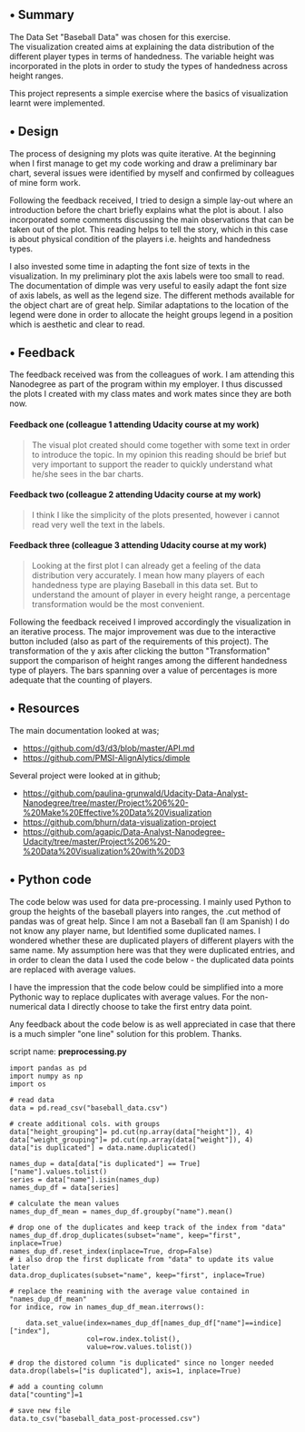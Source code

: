 ## •	Summary
The Data Set "Baseball Data" was chosen for this exercise. \
The visualization created aims at explaining the data distribution of the different player types in terms of handedness.
The variable height was incorporated in the plots in order to study the types of handedness across height ranges.

This project represents a simple exercise where the basics of visualization learnt were implemented.

## •	Design
The process of designing my plots was quite iterative. At the beginning when I first manage to get my code working and draw
a preliminary bar chart, several issues were identified by myself and confirmed by colleagues of mine form work.

Following the feedback received, I tried to design a simple lay-out where an introduction before the chart briefly explains
what the plot is about. I also incorporated some comments discussing the main observations that can be taken out of the plot.
This reading helps to tell the story, which in this case is about physical condition of the players i.e. heights and handedness types.

I also invested some time in adapting the font size of texts in the visualization. In my preliminary plot the axis labels were
too small to read. The documentation of dimple was very useful to easily adapt the font size of axis labels, as well as the legend size.
The different methods available for the object chart are of great help.
Similar adaptations to the location of the legend were done in order to allocate the height groups legend in a position
which is aesthetic and clear to read.

## •	Feedback
The feedback received was from the colleagues of work. I am attending this Nanodegree as part of the program within my employer.
I thus discussed the plots I created with my class mates and work mates since they are both now.
#### Feedback one (colleague 1 attending Udacity course at my work)
> The visual plot created should come together with some text in order to introduce the topic. In my opinion this reading should
be brief but very important to support the reader to quickly understand what he/she sees in the bar charts.

#### Feedback two (colleague 2 attending Udacity course at my work)
> I think I like the simplicity of the plots presented, however i cannot read very well the text in the labels.

#### Feedback three (colleague 3 attending Udacity course at my work)
> Looking at the first plot I can already get a feeling of the data distribution very accurately. I mean how many players
of each handedness type are playing Baseball in this data set. But to understand the amount of player in every height range,
a percentage transformation would be the most convenient.

Following the feedback received I improved accordingly the visualization in an iterative process.
The major improvement was due to the interactive button included (also as part of the requirements of this project).
The transformation of the y axis after clicking the button "Transformation" support the comparison of height ranges among the
different handedness type of players. The bars spanning over a value of percentages is more adequate that the counting of
players.

## •	Resources
The main documentation looked at was;
- https://github.com/d3/d3/blob/master/API.md
- https://github.com/PMSI-AlignAlytics/dimple

Several project were looked at in github;
- https://github.com/paulina-grunwald/Udacity-Data-Analyst-Nanodegree/tree/master/Project%206%20-%20Make%20Effective%20Data%20Visualization
- https://github.com/bhurn/data-visualization-project
- https://github.com/agapic/Data-Analyst-Nanodegree-Udacity/tree/master/Project%206%20-%20Data%20Visualization%20with%20D3

## •	Python code
The code below was used for data pre-processing. I mainly used Python to group the heights of the baseball players into
ranges, the .cut method of pandas was of great help.
Since I am not a Baseball fan (I am Spanish) I do not know any player name, but Identified some duplicated names.
I wondered whether these are duplicated players of different players with the same name. My assumption here was that they were
duplicated entries, and in order to clean the data I used the code below - the duplicated data points are replaced with average
values.

I have the impression that the code below could be simplified into a more Pythonic way to replace duplicates with average values.
For the non-numerical data I directly choose to take the first entry data point.

Any feedback about the code below is as well appreciated in case that there is a much simpler "one line" solution for this problem. Thanks.

script name:
**preprocessing.py**
```
import pandas as pd
import numpy as np
import os

# read data
data = pd.read_csv("baseball_data.csv")

# create additional cols. with groups
data["height_grouping"]= pd.cut(np.array(data["height"]), 4)
data["weight_grouping"]= pd.cut(np.array(data["weight"]), 4)
data["is duplicated"] = data.name.duplicated()

names_dup = data[data["is duplicated"] == True]["name"].values.tolist()
series = data["name"].isin(names_dup)
names_dup_df = data[series]

# calculate the mean values
names_dup_df_mean = names_dup_df.groupby("name").mean()

# drop one of the duplicates and keep track of the index from "data"
names_dup_df.drop_duplicates(subset="name", keep="first", inplace=True)
names_dup_df.reset_index(inplace=True, drop=False)
# i also drop the first duplicate from "data" to update its value later
data.drop_duplicates(subset="name", keep="first", inplace=True)

# replace the reamining with the average value contained in "names_dup_df_mean"
for indice, row in names_dup_df_mean.iterrows():

    data.set_value(index=names_dup_df[names_dup_df["name"]==indice]["index"],
                   col=row.index.tolist(),
                   value=row.values.tolist())

# drop the distored column "is duplicated" since no longer needed
data.drop(labels=["is duplicated"], axis=1, inplace=True)

# add a counting column
data["counting"]=1

# save new file
data.to_csv("baseball_data_post-processed.csv")
```